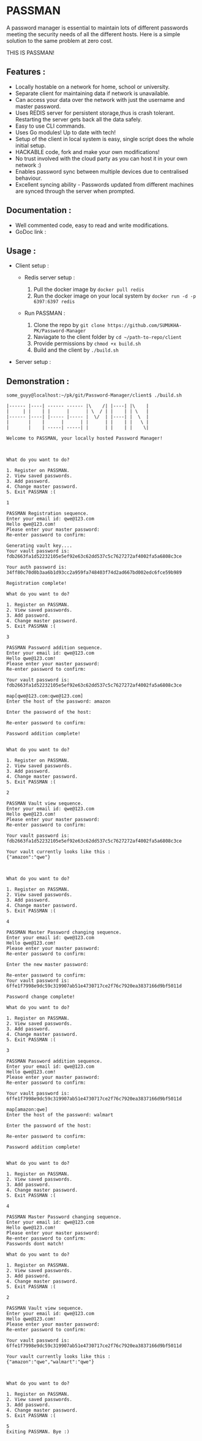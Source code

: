 # PASSMAN

A password manager is essential to maintain lots of different passwords meeting the security needs of all the different hosts.
Here is a simple solution to the same problem at zero cost.

THIS IS PASSMAN!

## Features :

* Locally hostable on a network for home, school or university.
* Separate client for maintaining data if network is unavailable.
* Can access your data over the network with just the username and master password.
* Uses REDIS server for persistent storage,thus is crash tolerant. Restarting the server gets back all the data safely.
* Easy to use CLI commands.
* Uses Go modules! Up to date with tech!
* Setup of the client in local system is easy, single script does the whole initial setup.
* HACKABLE code, fork and make your own modifications!
* No trust involved with the cloud party as you can host it in your own network :)
* Enables password sync between multiple devices due to centralised behaviour.
* Excellent syncing ability - Passwords updated from different machines are synced through the server when prompted.

## Documentation : 

* Well commented code, easy to read and write modifications.
* GoDoc link : 

## Usage : 

* Client setup :
    - Redis server setup :
        1. Pull the docker image by `docker pull redis`
        2. Run the docker image on your local system by `docker run -d -p 6397:6397 redis` 
       
    - Run PASSMAN : 
        1. Clone the repo by `git clone https://github.com/SUMUKHA-PK/Password-Manager`
        2. Naviagate to the client folder by `cd ~/path-to-repo/client`
        3. Provide permissions by `chmod +x build.sh`
        4. Build and the client by `./build.sh`

* Server setup :
    
## Demonstration : 


```
some_guyy@localhost:~/pk/git/Password-Manager/client$ ./build.sh 

|------ |----| ------ ------ |\    /| |----| |\    |
|     |	|    | |      |      | \  / | |    | | \   |
|------	|----| |----- |----- |  \/  | |----| |  \  |
|       |    |      |      | |      | |    | |   \ |
|       |    | -----| -----| |      | |    | |    \|

Welcome to PASSMAN, your locally hosted Password Manager!



What do you want to do?

1. Register on PASSMAN.
2. View saved passwords.
3. Add password.
4. Change master password.
5. Exit PASSMAN :(

1

PASSMAN Registration sequence.
Enter your email id: qwe@123.com
Hello qwe@123.com!
Please enter your master password: 
Re-enter password to confirm: 

Generating vault key....
Your vault password is: fdb2663fa1d52232105e5ef92e63c62dd537c5c7627272af4002fa5a6808c3ce

Your auth password is: 34ff80c70d0b3aa6b1d93cc2a959fa748403f74d2ad667bd002edc6fce59b989

Registration complete!

What do you want to do?

1. Register on PASSMAN.
2. View saved passwords.
3. Add password.
4. Change master password.
5. Exit PASSMAN :(

3

PASSMAN Password addition sequence.
Enter your email id: qwe@123.com
Hello qwe@123.com!
Please enter your master password: 
Re-enter password to confirm: 

Your vault password is: fdb2663fa1d52232105e5ef92e63c62dd537c5c7627272af4002fa5a6808c3ce

map[qwe@123.com:qwe@123.com]
Enter the host of the password: amazon

Enter the password of the host: 

Re-enter password to confirm: 

Password addition complete!


What do you want to do?

1. Register on PASSMAN.
2. View saved passwords.
3. Add password.
4. Change master password.
5. Exit PASSMAN :(

2

PASSMAN Vault view sequence.
Enter your email id: qwe@123.com
Hello qwe@123.com!
Please enter your master password: 
Re-enter password to confirm: 

Your vault password is: fdb2663fa1d52232105e5ef92e63c62dd537c5c7627272af4002fa5a6808c3ce

Your vault currently looks like this : 
{"amazon":"qwe"}



What do you want to do?

1. Register on PASSMAN.
2. View saved passwords.
3. Add password.
4. Change master password.
5. Exit PASSMAN :(

4

PASSMAN Master Password changing sequence.
Enter your email id: qwe@123.com
Hello qwe@123.com!
Please enter your master password: 
Re-enter password to confirm: 

Enter the new master password: 

Re-enter password to confirm: 
Your vault password is: 6ffe1f7998e9dc59c319907ab51e4730717ce2f76c7920ea3837166d9bf5011d

Password change complete!

What do you want to do?

1. Register on PASSMAN.
2. View saved passwords.
3. Add password.
4. Change master password.
5. Exit PASSMAN :(

3

PASSMAN Password addition sequence.
Enter your email id: qwe@123.com
Hello qwe@123.com!
Please enter your master password: 
Re-enter password to confirm: 

Your vault password is: 6ffe1f7998e9dc59c319907ab51e4730717ce2f76c7920ea3837166d9bf5011d

map[amazon:qwe]
Enter the host of the password: walmart

Enter the password of the host: 

Re-enter password to confirm: 

Password addition complete!


What do you want to do?

1. Register on PASSMAN.
2. View saved passwords.
3. Add password.
4. Change master password.
5. Exit PASSMAN :(

4

PASSMAN Master Password changing sequence.
Enter your email id: qwe@123.com
Hello qwe@123.com!
Please enter your master password: 
Re-enter password to confirm: 
Passwords dont match!

What do you want to do?

1. Register on PASSMAN.
2. View saved passwords.
3. Add password.
4. Change master password.
5. Exit PASSMAN :(

2

PASSMAN Vault view sequence.
Enter your email id: qwe@123.com
Hello qwe@123.com!
Please enter your master password: 
Re-enter password to confirm: 

Your vault password is: 6ffe1f7998e9dc59c319907ab51e4730717ce2f76c7920ea3837166d9bf5011d

Your vault currently looks like this : 
{"amazon":"qwe","walmart":"qwe"}



What do you want to do?

1. Register on PASSMAN.
2. View saved passwords.
3. Add password.
4. Change master password.
5. Exit PASSMAN :(

5
Exiting PASSMAN. Bye :)

```

